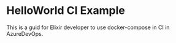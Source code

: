 # HelloWorld CI Example

This is a guid for Elixir developer to use docker-compose in CI in AzureDevOps.

